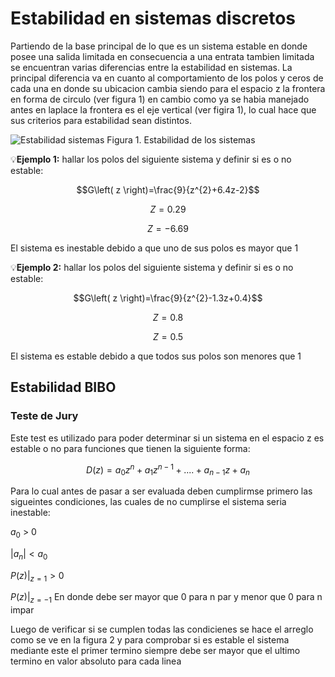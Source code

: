 # Estabilidad en sistemas discretos 
Partiendo de la base principal de lo que es un sistema estable en donde posee una salida limitada en consecuencia a una entrata tambien limitada se encuentran varias diferencias entre la estabilidad en sistemas. La principal diferencia va en cuanto al comportamiento de los polos y ceros de cada una en donde su ubicacion cambia siendo para el espacio z la frontera en forma de circulo (ver figura 1) en cambio como ya se habia manejado antes en laplace la frontera es el eje vertical (ver figira 1), lo cual hace que sus criterios para estabilidad sean distintos. 

![Estabilidad sistemas](https://i.ytimg.com/vi/sn13Faf7ALI/maxresdefault.jpg)
Figura 1. Estabilidad de los sistemas 

💡**Ejemplo 1:** hallar los polos del siguiente sistema y definir si es o no estable:

$$G\left( z \right)=\frac{9}{z^{2}+6.4z-2}$$

$$Z=0.29$$

$$Z=-6.69$$

El sistema es inestable debido a que uno de sus polos es mayor que 1

💡**Ejemplo 2:** hallar los polos del siguiente sistema y definir si es o no estable:

$$G\left( z \right)=\frac{9}{z^{2}-1.3z+0.4}$$

$$Z=0.8$$

$$Z=0.5$$

El sistema es estable debido a que todos sus polos son menores que 1

## Estabilidad BIBO
### Teste de Jury
Este test es utilizado para poder determinar si un sistema en el espacio z es estable o no para funciones que tienen la siguiente forma:

$$D\left( z \right)= a_{0}z^{n}+a_{1}z^{n-1}+....+a_{n-1}z+a_{n}$$

Para lo cual antes de pasar a ser evaluada deben cumplirmse primero las sigueintes condiciones, las cuales de no cumplirse el sistema seria inestable:

$a_{0}$ > 0   

$|a_{n}| < a_{0}$

$P(z)|_{z=1} > 0$

$P(z)|_{z=-1}$  En donde debe ser mayor que 0 para n par y menor que 0 para n impar

Luego de verificar si se cumplen todas las condicienes se hace el arreglo como se ve en la figura 2 y para comprobar si es estable el sistema mediante este el primer termino siempre debe ser mayor que el ultimo termino en valor absoluto para cada linea
